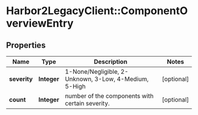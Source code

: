 # Harbor2LegacyClient::ComponentOverviewEntry

## Properties
Name | Type | Description | Notes
------------ | ------------- | ------------- | -------------
**severity** | **Integer** | 1-None/Negligible, 2-Unknown, 3-Low, 4-Medium, 5-High | [optional] 
**count** | **Integer** | number of the components with certain severity. | [optional] 


